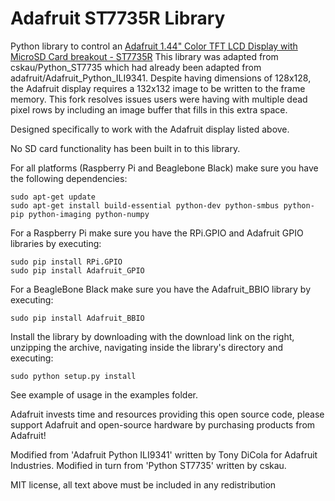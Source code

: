 Adafruit ST7735R Library
=======================

Python library to control an [Adafruit 1.44" Color TFT LCD Display with MicroSD Card breakout - ST7735R](https://www.adafruit.com/product/2088)
This library was adapted from cskau/Python_ST7735 which had already been adapted from
adafruit/Adafruit_Python_ILI9341. Despite having dimensions of 128x128, the Adafruit display
requires a 132x132 image to be written to the frame memory. This fork resolves issues users
were having with multiple dead pixel rows by including an image buffer that fills in this extra
space.

Designed specifically to work with the Adafruit display listed above.

No SD card functionality has been built in to this library.

For all platforms (Raspberry Pi and Beaglebone Black) make sure you have the following dependencies:

````
sudo apt-get update
sudo apt-get install build-essential python-dev python-smbus python-pip python-imaging python-numpy
````

For a Raspberry Pi make sure you have the RPi.GPIO and Adafruit GPIO libraries by executing:

````
sudo pip install RPi.GPIO
sudo pip install Adafruit_GPIO
````

For a BeagleBone Black make sure you have the Adafruit_BBIO library by executing:

````
sudo pip install Adafruit_BBIO
````

Install the library by downloading with the download link on the right, unzipping the archive, navigating inside the library's directory and executing:

````
sudo python setup.py install
````

See example of usage in the examples folder.

Adafruit invests time and resources providing this open source code, please support Adafruit and open-source hardware by purchasing products from Adafruit!

Modified from 'Adafruit Python ILI9341' written by Tony DiCola for Adafruit Industries.
Modified in turn from 'Python ST7735' written by cskau.

MIT license, all text above must be included in any redistribution
